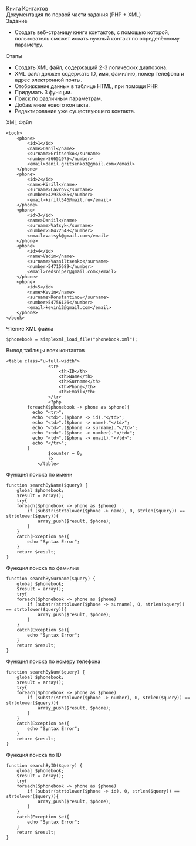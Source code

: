 Книга Контактов    
Документация по первой части задания (PHP + XML)    
Задание    
- Создать веб-страницу книги контактов, с помощью которой, пользователь сможет искать нужный контакт по определённому параметру.
 
Этапы
* Создать XML файл, содержащий 2-3 логических диапозона.
* XML файл должен содержать ID, имя, фамилию, номер телефона и адрес электронной почты.
* Отображение данных в таблице HTML, при помощи PHP.
* Придумать 3 функции.
* Поиск по различным параметрам.
* Добавление нового контакта.
* Редактирование уже существующего контакта.

XML Файл

```
<book>
	<phone>
		<id>1</id>
		<name>Danil</name>
		<surname>Gritsenko</surname>
		<number>56651975</number>
		<email>danil.gritsenko3@gmail.com</email>
	</phone>
	<phone>
		<id>2</id>
		<name>Kirill</name>
		<surname>Lavrov</surname>
		<number>42935865</number>
		<email>kirill546@mail.ru</email>
	</phone>
	<phone>
		<id>3</id>
		<name>Daniil</name>
		<surname>Vatsyk</surname>
		<number>58472548</number>
		<email>vatsyk@gmail.com</email>
	</phone>
	<phone>
		<id>4</id>
		<name>Vadim</name>
		<surname>Vassiltsenko</surname>
		<number>54715689</number>
		<email>redsniper@gmail.com</email>
	</phone>
	<phone>
		<id>5</id>
		<name>Kevin</name>
		<surname>Konstantinov</surname>
		<number>54756126</number>
		<email>kevin12@gmail.com</email>
	</phone>
</book>
```

Чтение XML файла
```
$phonebook = simplexml_load_file("phonebook.xml");
```
Вывод таблицы всех контактов
```
<table class="u-full-width">
                <tr>
                    <th>ID</th>
                    <th>Name</th>
                    <th>Surname</th>
                    <th>Phone</th>
                    <th>Email</th>
                </tr>
                <?php
        foreach($phonebook -> phone as $phone){
          echo "<tr>";
          echo "<td>".($phone -> id)."</td>";
          echo "<td>".($phone -> name)."</td>";
          echo "<td>".($phone -> surname)."</td>";
          echo "<td>".($phone -> number)."</td>";
          echo "<td>".($phone -> email)."</td>";
          echo "</tr>";
        }
                $counter = 0;
                ?>
            </table>
```
Функция поиска по имени
```
function searchByName($query) {
    global $phonebook;
    $result = array();
	try{
    foreach($phonebook -> phone as $phone)
        if (substr(strtolower($phone -> name), 0, strlen($query)) == strtolower($query)){
            array_push($result, $phone);
        }
	}
	catch(Exception $e){
		echo "Syntax Error";
	}
    return $result;
}
```
Функция поиска по фамилии
```
function searchBySurname($query) {
    global $phonebook;
    $result = array();
	try{
    foreach($phonebook -> phone as $phone)
        if (substr(strtolower($phone -> surname), 0, strlen($query)) == strtolower($query)){
            array_push($result, $phone);
        }
	}
	catch(Exception $e){
		echo "Syntax Error";
	}
    return $result;
}  
```
Функция поиска по номеру телефона
```
function searchByNum($query) {
    global $phonebook;
    $result = array();
	try{
    foreach($phonebook -> phone as $phone)
        if (substr(strtolower($phone -> number), 0, strlen($query)) == strtolower($query)){
            array_push($result, $phone);
        }
	}
	catch(Exception $e){
		echo "Syntax Error";
	}
    return $result;
}  
```
Функция поиска по ID
```
function searchByID($query) {
    global $phonebook;
    $result = array();
	try{
    foreach($phonebook -> phone as $phone)
        if (substr(strtolower($phone -> id), 0, strlen($query)) == strtolower($query)){
            array_push($result, $phone);
        }
	}
	catch(Exception $e){
		echo "Syntax Error";
	}
    return $result;
}
```
